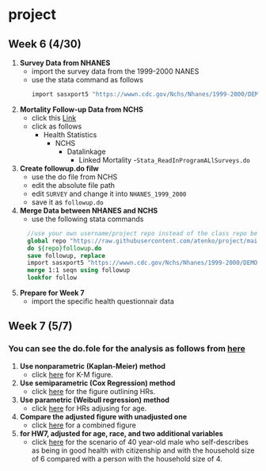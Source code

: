 # project
## Week 6 (4/30)
1. **Survey Data from NHANES**
   - import the survey data from the 1999-2000 NANES
   - use the stata command as follows
     ```stata
     import sasxport5 "https://wwwn.cdc.gov/Nchs/Nhanes/1999-2000/DEMO.XPT", clear
     ```
2. **Mortality Follow-up Data from NCHS**
   - click this [Link](https://ftp.cdc.gov/pub/)
   - click as follows
     - Health Statistics
       - NCHS
         - Datalinkage
           - Linked Mortality
             -```Stata_ReadInProgramALlSurveys.do```
3. **Create followup.do filw**
    - use the do file from NCHS
    - edit the absolute file path
    - edit ```SURVEY``` and change it into ```NHANES_1999_2000```
    - save it as ```followup.do```
4. **Merge Data between NHANES and NCHS**
    - use the following stata commands
    ```stata
      //use your own username/project repo instead of the class repo below
      global repo "https://raw.githubusercontent.com/atenko/project/main/"
      do ${repo}followup.do
      save followup, replace 
      import sasxport5 "https://wwwn.cdc.gov/Nchs/Nhanes/1999-2000/DEMO.XPT", clear
      merge 1:1 seqn using followup
      lookfor follow
    ```
5. **Prepare for Week 7**
     - import the specific health questionnair data
       
## Week 7 (5/7)
### You can see the do.fole for the analysis as follows from [here](https://atenko.github.io/hw74/)
1. **Use nonparametric (Kaplan-Meier) method**
   - click [here](nonpara.png) for K-M figure.
2. **Use semiparametric (Cox Regression) method**
   - click [here](semipara_unadj.png) for the figure outlining HRs.
3. **Use parametric (Weibull regression) method**
   - click [here](semipara_adj.png) for HRs adjusing for age.
4. **Compare the adjusted figure with unadjusted one**
   - click [here](unadj_adj.png) for a combined figure
6. **for HW7, adjusted for age, race, and two additional variables**
   - click [here](scenario.png) for the scenario of 40 year-old male who self-describes as being in good health with citizenship and with the household size of 6 compared with a person with the household size of 4.
